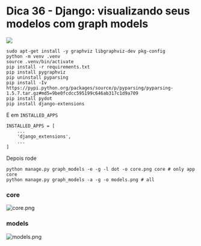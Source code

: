 # Dica 36 - Django: visualizando seus modelos com graph models

<a href="https://youtu.be/99dOVsDBUxg">
    <img src="../.gitbook/assets/youtube.png">
</a>

```
sudo apt-get install -y graphviz libgraphviz-dev pkg-config
python -m venv .venv
source .venv/bin/activate
pip install -r requirements.txt
pip install pygraphviz
pip uninstall pyparsing
pip install -Iv https://pypi.python.org/packages/source/p/pyparsing/pyparsing-1.5.7.tar.gz#md5=9be0fcdcc595199c646ab317c1d9a709
pip install pydot
pip install django-extensions
```

E em `INSTALLED_APPS`

```
INSTALLED_APPS = [
    ...
    'django_extensions',
    ...
]
```

Depois rode

```
python manage.py graph_models -e -g -l dot -o core.png core # only app core
python manage.py graph_models -a -g -o models.png # all
```

### core

![core.png](../.gitbook/assets/core.png)

### models

![models.png](../.gitbook/assets/models.png)

